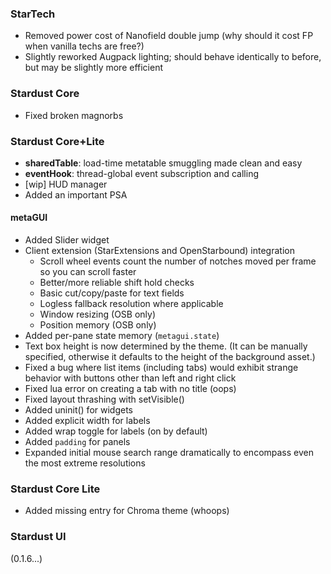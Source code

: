 ### StarTech
- Removed power cost of Nanofield double jump (why should it cost FP when vanilla techs are free?)
- Slightly reworked Augpack lighting; should behave identically to before, but may be slightly more efficient

### Stardust Core
- Fixed broken magnorbs

### Stardust Core+Lite
- **sharedTable**: load-time metatable smuggling made clean and easy
- **eventHook**: thread-global event subscription and calling
- [wip] HUD manager
- Added an important PSA

#### metaGUI
- Added Slider widget
- Client extension (StarExtensions and OpenStarbound) integration
  - Scroll wheel events count the number of notches moved per frame so you can scroll faster
  - Better/more reliable shift hold checks
  - Basic cut/copy/paste for text fields
  - Logless fallback resolution where applicable
  - Window resizing (OSB only)
  - Position memory (OSB only)
- Added per-pane state memory (`metagui.state`)
- Text box height is now determined by the theme. (It can be manually specified, otherwise it defaults to the height of the background asset.)
- Fixed a bug where list items (including tabs) would exhibit strange behavior with buttons other than left and right click
- Fixed lua error on creating a tab with no title (oops)
- Fixed layout thrashing with setVisible()
- Added uninit() for widgets
- Added explicit width for labels
- Added wrap toggle for labels (on by default)
- Added `padding` for panels
- Expanded initial mouse search range dramatically to encompass even the most extreme resolutions

### Stardust Core Lite
- Added missing entry for Chroma theme (whoops)

### Stardust UI
(0.1.6...)
